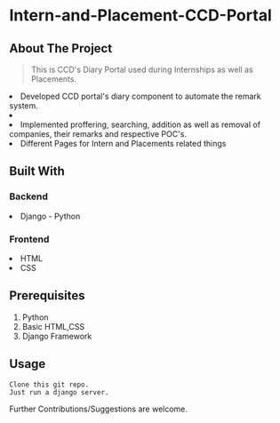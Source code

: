 # Intern-and-Placement-CCD-Portal

## About The Project
>This is CCD's Diary Portal used during Internships as well as Placements. 
<li>Developed CCD portal's diary component to automate the remark system.<li>
<li>Implemented proffering, searching, addition as well as removal of companies, their remarks and respective POC's.</li>
<li>Different Pages for Intern and Placements related things</li>

## Built With
### Backend
<li>Django - Python</li>

### Frontend
<li>HTML</li>
<li>CSS</li>

## Prerequisites
1. Python
2. Basic HTML,CSS 
3. Django Framework

## Usage
```
Clone this git repo.
Just run a django server.

```

Further Contributions/Suggestions are welcome.
